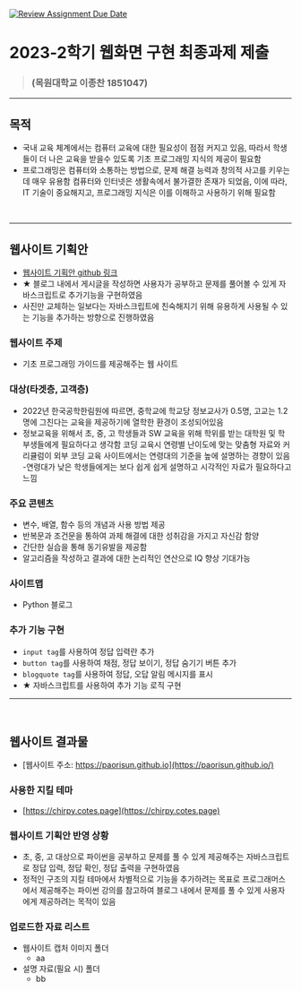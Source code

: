 [![Review Assignment Due Date](https://classroom.github.com/assets/deadline-readme-button-24ddc0f5d75046c5622901739e7c5dd533143b0c8e959d652212380cedb1ea36.svg)](https://classroom.github.com/a/jvuR2Mlu)
# 2023-2학기 웹화면 구현 최종과제 제출

> ### (목원대학교 이종찬 1851047)

---

## 목적
- 국내 교육 체계에서는 컴퓨터 교육에 대한 필요성이 점점 커지고 있음, 따라서 학생들이 더 나은 교육을 받을수 있도록 기초 프로그래밍 지식의 제공이 필요함
- 프로그래밍은 컴퓨터와 소통하는 방법으로, 문제 해결 능력과 창의적 사고를 키우는데 매우 유용함
컴퓨터와 인터넷은 생활속에서 불가결한 존재가 되었음, 이에 따라, IT 기술이 중요해지고, 프로그래밍 지식은 이를 이해하고 사용하기 위해 필요함

<br>

---

## 웹사이트 기획안
- [웹사이트 기획안 github 링크](https://github.com/mw-computer/2023-WebP-paorisun)
- ★ 블로그 내에서 게시글을 작성하면 사용자가 공부하고 문제를 풀어볼 수 있게 자바스크립트로 추가기능을 구현하였음 
- 사진만 교체하는 일보다는 자바스크립트에 친숙해지기 위해 유용하게 사용될 수 있는 기능을 추가하는 방향으로 진행하였음
### 웹사이트 주제
- 기초 프로그래밍 가이드를 제공해주는 웹 사이트

### 대상(타겟층, 고객층) 
- 2022년 한국공학한림원에 따르면, 중학교에 학교당 정보교사가 0.5명, 고교는 1.2명에 그친다는 교육을 제공하기에 열학한 환경이 조성되어있음
- 정보교육을 위해서 초, 중, 고 학생들과 SW 교육을 위해 학위를 받는 대학원 및 학부생들에게 필요하다고 생각함
코딩 교육시 연령별 난이도에 맞는 맞춤형 자료와 커리큘럼이 외부 코딩 교육 사이트에서는 연령대의 기준을 높에 설명하는 경향이 있음
-연령대가 낮은 학생들에게는 보다 쉽게 쉽게 설명하고 시각적인 자료가 필요하다고 느낌 

### 주요 콘텐츠
- 변수, 배열, 함수 등의 개념과 사용 방법 제공
- 반복문과 조건문을 통하여 과제 해결에 대한 성취감을 가지고 자신감 함양
- 간단한 실습을 통해 동기유발을 제공함
- 알고리즘을 작성하고 결과에 대한 논리적인 연산으로 IQ 향상 기대가능
### 사이트맵
- Python 블로그

### 추가 기능 구현
  - ```input tag```를 사용하여 정답 입력란 추가
  - ```button tag```를 사용하여 채점, 정답 보이기, 정답 숨기기 버튼 추가
  - ```blogquote tag```를 사용하여 정답, 오답 알림 메시지를 표시
  - ★ 자바스크립트를 사용하여 추가 기능 로직 구현

---
<br>

## 웹사이트 결과물

- [웹사이트 주소: https://paorisun.github.io](https://paorisun.github.io/)

### 사용한 지킬 테마
- [https://chirpy.cotes.page](https://chirpy.cotes.page)

### 웹사이트 기획안 반영 상황
- 초, 중, 고 대상으로 파이썬을 공부하고 문제를 풀 수 있게 제공해주는 자바스크립트로 정답 입력, 정답 확인, 정답 출력을 구현하였음
- 정적인 구조의 지킬 테마에서 차별적으로 기능을 추가하려는 목표로 프로그래머스에서 제공해주는 파이썬 강의를 참고하여 블로그 내에서 문제를 풀 수 있게 사용자에게 제공하려는 목적이 있음

### 업로드한 자료 리스트

- 웹사이트 캡처 이미지 폴더
  - aa
- 설명 자료(필요 시) 폴더
  - bb



